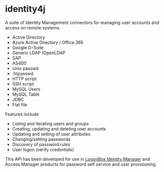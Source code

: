 # identity4j
A suite of Identity Management connectors for managing user accounts and access on remote systems.

* Active Directory
* Azure Active Directory / Office 365
* Google G-Suite
* Generic LDAP (OpenLDAP
* SAP
* AS400
* Unix passwd
* .htpasswd
* HTTP script
* SSH script
* MySQL Users
* MySQL Table
* JDBC
* Flat file

Features include

* Listing and iterating users and groups
* Creating, updating and deleting user accounts
* Updating and setting of user attributes
* Changing/setting passwords
* Discovery of password rules
* User logon (verify credentials)

This API has been developed for use in [LogonBox Identity Manager](https://www.logonbox.com) and Access Manager products for password self service and user provisioning. 
